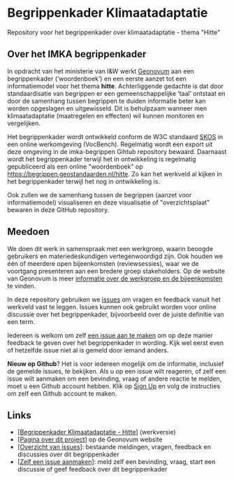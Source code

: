 # Begrippenkader Klimaatadaptatie

Repository voor het begrippenkader over klimaatadaptatie - thema "Hitte"

## Over het IMKA begrippenkader
In opdracht van het ministerie van I&W werkt [Geonovum](https://www.geonovum.nl) aan een begrippenkader (‘woordenboek’) en een eerste aanzet tot een informatiemodel voor het thema **hitte**. Achterliggende gedachte is dat door standaardisatie van begrippen er een gemeenschappelijke ‘taal’ ontstaat en door de samenhang tussen begrippen te duiden informatie beter kan worden opgeslagen en uitgewisseld. Dit is behulpzaam wanneer men klimaatadaptatie (maatregelen en effecten) wil kunnen monitoren en vergelijken.
 
Het begrippenkader wordt ontwikkeld conform de W3C standaard [SKOS](https://www.w3.org/2004/02/skos/) in een online werkomgeving (VocBench). Regelmatig wordt een export uit deze omgeving in de imka-begrippen Gihtub repository bewaard. Daarnaast wordt het begrippenkader terwijl het in ontwikkeling is regelmatig gepubliceerd als een online "woordenboek" op https://begrippen.geostandaarden.nl/hitte. Zo kan het werkveld al kijken in het begrippenkader terwijl het nog in ontwikkeling is. 

Ook zullen we de samenhang tussen de begrippen (aanzet voor informatiemodel) visualiseren en deze visualisatie of "overzichtsplaat" bewaren in deze GitHub repository. 

## Meedoen
We doen dit werk in samenspraak met een werkgroep, waarin beoogde gebruikers en materiedeskundigen vertegenwoordigd zijn. Ook houden we één of meerdere open bijeenkomsten (reviewsessies), waar we de voortgang presenteren aan een bredere groep stakeholders. Op de website van Geonovum is meer [informatie over de werkgroep en de bijeenkomsten](https://www.geonovum.nl/geo-standaarden/verkenning-informatiemodel-hitte) te vinden. 

In deze repository gebruiken we [issues](https://github.com/Geonovum/imka-begrippen/issues) om vragen en feedback vanuit het werkveld vast te leggen. Issues kunnen ook gebruikt worden voor online discussie over het begrippenkader, bijvoorbeeld over de juiste definitie van een term. 

Iedereen is welkom om zelf [een issue aan te maken](https://github.com/Geonovum/imka-begrippen/issues/new/choose) om op deze manier feedback te geven over het begrippenkader in wording. Kijk wel eerst even of hetzelfde issue niet al is gemeld door iemand anders.

**Nieuw op Github**? Het is voor iedereen mogelijk om de informatie, inclusief de gemelde issues, te bekijken. Als u op een issue wilt reageren, of zelf een issue wilt aanmaken om een bevinding, vraag of andere reactie te melden, moet u een Github account hebben. Klik op [Sign Up](https://github.com/signup?ref_cta=Sign+up&ref_loc=header+logged+out&ref_page=%2F%3Cuser-name%3E%2F%3Crepo-name%3E&source=header-repo&source_repo=Geonovum%2Fimka-begrippen) en volg de instructies om zelf een Github account te maken.  

## Links

- [[Begrippenkader Klimaatadaptatie - Hitte](https://begrippen.geostandaarden.nl/hitte)] (werkversie)
- [[Pagina over dit project](https://www.geonovum.nl/geo-standaarden/verkenning-informatiemodel-hitte)] op de Geonovum website
- [[Overzicht van issues](https://github.com/Geonovum/imka-begrippen/issues)]: bestaande meldingen, vragen, feedback en discussies over dit begrippenkader
- [[Zelf een issue aanmaken](https://github.com/Geonovum/imka-begrippen/issues/new/choose)]: meld zelf een bevinding, vraag, start een discussie of geef feedback over dit begrippenkader
